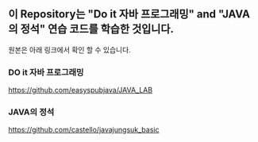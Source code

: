 ## 이 Repository는 "Do it 자바 프로그래밍" and "JAVA의 정석" 연습 코드를 학습한 것입니다.

원본은 아래 링크에서 확인 할 수 있습니다.

### DO it 자바 프로그래밍
https://github.com/easyspubjava/JAVA_LAB

### JAVA의 정석
https://github.com/castello/javajungsuk_basic

